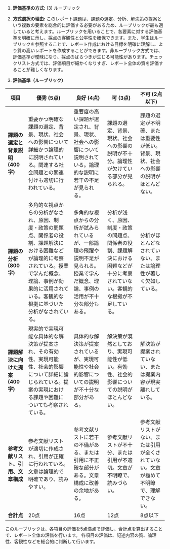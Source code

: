 1. **評価基準の方式:** (3) ルーブリック

2. **方式選択の理由:** このレポート課題は、課題の選定、分析、解決策の提案という複数の要素を総合的に評価する必要があるため、ルーブリックが最も適していると考えます。ルーブリックを用いることで、各要素に対する評価基準を明確に示し、採点の客観性と公平性を確保できます。また、学生はルーブリックを参照することで、レポート作成における目標を明確に理解し、より質の高いレポートを作成することができます。非ルーブリック方式では、評価基準が曖昧になり、採点のばらつきが生じる可能性があります。チェックリスト方式では、評価項目が細かくなりすぎ、レポート全体の質を評価することが難しくなります。


3. **評価基準（ルーブリック）**

| 項目 | 優秀 (5点) | 良好 (4点) | 可 (3点) | 不可 (2点以下) |
|---|---|---|---|---|
| **課題の選定と背景説明 (400字)** | 重要かつ明確な課題の選定、背景、現状、社会への影響について詳細かつ論理的に説明されている。関連する社会問題との関連付けも適切に行われている。 | 重要度の高い課題が選定され、背景、現状、社会への影響について説明されている。論理的な説明に若干の不足が見られる。 | 課題の選定、背景、現状、社会への影響の説明が不十分。論理性が欠けている部分が見られる。 | 課題の選定が不明確、または重要性が低い。背景、現状、社会への影響の説明がほとんどない。 |
| **課題の分析 (800字)** | 多角的な視点からの分析がなされ、原因、制度・政策の問題点、関係者の役割、課題解決における困難などが論理的に考察されている。授業で学んだ概念、理論、事例が効果的に活用されている。客観的な根拠に基づいた分析がなされている。 | 多角的な視点からの分析が試みられているが、一部論理の飛躍や説明不足が見られる。授業で学んだ概念、理論、事例の活用が不十分な部分もある。 | 分析が浅く、原因、制度・政策の問題点、関係者の役割、課題解決における困難などが十分に考察されていない。客観的な根拠が不足している。 | 分析がほとんどなされていない、または論理性が著しく欠如している。 |
| **課題解決に向けた提案 (400字)** | 現実的で実現可能な具体的な解決策が提案され、その有効性、実現可能性、社会的影響について詳細に論じられている。提案の実現における課題や困難についても考察されている。 | 具体的な解決策が提案されているが、実現可能性や社会的影響についての説明が不十分な部分がある。 | 解決策が漠然としており、実現可能性が低い。有効性、社会的影響についての説明がほとんどない。 | 解決策が提案されていない、または提案内容が現実離れしている。 |
| **参考文献リスト、引用、文章構成** | 参考文献リストが適切に作成され、引用が正確に行われている。文章は論理的で明確であり、読みやすい。 | 参考文献リストに若干の不備がある、または引用に不正確な部分がある。文章構成に改善の余地がある。 | 参考文献リストが不十分、または引用が不適切。文章が不明瞭で、読みづらい。 | 参考文献リストがない、または引用が全くされていない。文章が極めて不明瞭で、理解できない。 |
| **合計点** | 20点 | 16点 | 12点 | 8点以下 |


このルーブリックは、各項目の評価を5点満点で評価し、合計点を算出することで、レポート全体の評価を行います。  各項目の評価は、記述内容の質、論理性、客観性などを総合的に判断して行います。

